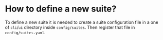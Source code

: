 # How to define a new suite?

To define a new suite it is needed to create a suite configuration file in a one of ``cli``/``ui`` directory inside  ``config/suites``.
Then register that file in ``config/suites.yaml``.
